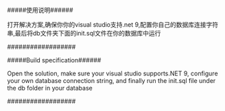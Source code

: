 #####使用说明######

打开解决方案,确保你你的visual studio支持.net 9,配置你自己的数据库连接字符串,最后将db文件夹下面的init.sql文件在你的数据库中运行


##################


#####Build specification######

Open the solution, make sure your visual studio supports.NET 9, configure your own database connection string, and finally run the init.sql file under the db folder in your database


##################